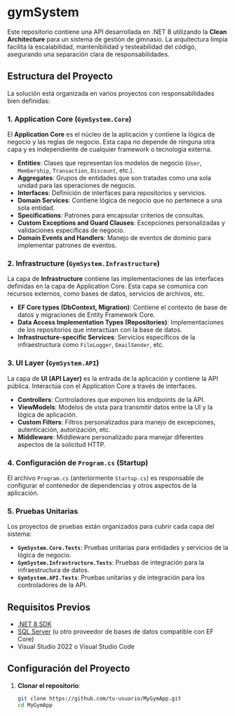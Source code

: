 # gymSystem
Este repositorio contiene una API desarrollada en .NET 8 utilizando la **Clean Architecture** para un sistema de gestión de gimnasio. La arquitectura limpia facilita la escalabilidad, mantenibilidad y testeabilidad del código, asegurando una separación clara de responsabilidades.

## Estructura del Proyecto
La solución está organizada en varios proyectos con responsabilidades bien definidas:

### 1. **Application Core (`GymSystem.Core`)**

El **Application Core** es el núcleo de la aplicación y contiene la lógica de negocio y las reglas de negocio. Esta capa no depende de ninguna otra capa y es independiente de cualquier framework o tecnología externa.

- **Entities**: Clases que representan los modelos de negocio (`User`, `Membership`, `Transaction`, `Discount`, etc.).
- **Aggregates**: Grupos de entidades que son tratadas como una sola unidad para las operaciones de negocio.
- **Interfaces**: Definición de interfaces para repositorios y servicios.
- **Domain Services**: Contiene lógica de negocio que no pertenece a una sola entidad.
- **Specifications**: Patrones para encapsular criterios de consultas.
- **Custom Exceptions and Guard Clauses**: Excepciones personalizadas y validaciones específicas de negocio.
- **Domain Events and Handlers**: Manejo de eventos de dominio para implementar patrones de eventos.

### 2. **Infrastructure (`GymSystem.Infrastructure`)**

La capa de **Infrastructure** contiene las implementaciones de las interfaces definidas en la capa de Application Core. Esta capa se comunica con recursos externos, como bases de datos, servicios de archivos, etc.

- **EF Core types (DbContext, Migration)**: Contiene el contexto de base de datos y migraciones de Entity Framework Core.
- **Data Access Implementation Types (Repositories)**: Implementaciones de los repositorios que interactúan con la base de datos.
- **Infrastructure-specific Services**: Servicios específicos de la infraestructura como `FileLogger`, `EmailSender`, etc.

### 3. **UI Layer (`GymSystem.API`)**

La capa de **UI (API Layer)** es la entrada de la aplicación y contiene la API pública. Interactúa con el Application Core a través de interfaces.

- **Controllers**: Controladores que exponen los endpoints de la API.
- **ViewModels**: Modelos de vista para transmitir datos entre la UI y la lógica de aplicación.
- **Custom Filters**: Filtros personalizados para manejo de excepciones, autenticación, autorización, etc.
- **Middleware**: Middleware personalizado para manejar diferentes aspectos de la solicitud HTTP.

### 4. **Configuración de `Program.cs` (Startup)**

El archivo `Program.cs` (anteriormente `Startup.cs`) es responsable de configurar el contenedor de dependencias y otros aspectos de la aplicación.

### 5. **Pruebas Unitarias**

Los proyectos de pruebas están organizados para cubrir cada capa del sistema:

- **`GymSystem.Core.Tests`**: Pruebas unitarias para entidades y servicios de la lógica de negocio.
- **`GymSystem.Infrastructure.Tests`**: Pruebas de integración para la infraestructura de datos.
- **`GymSystem.API.Tests`**: Pruebas unitarias y de integración para los controladores de la API.

## Requisitos Previos

- [.NET 8 SDK](https://dotnet.microsoft.com/download/dotnet/8.0)
- [SQL Server](https://www.microsoft.com/en-us/sql-server/sql-server-downloads) (u otro proveedor de bases de datos compatible con EF Core)
- Visual Studio 2022 o Visual Studio Code

## Configuración del Proyecto

1. **Clonar el repositorio**:

   ```bash
   git clone https://github.com/tu-usuario/MyGymApp.git
   cd MyGymApp
